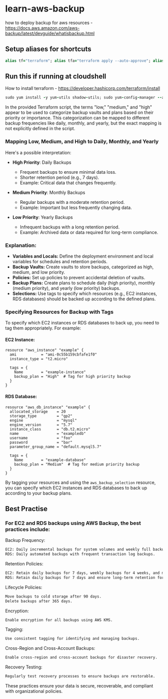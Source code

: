 # learn-aws-backup
how to deploy backup for aws resources - https://docs.aws.amazon.com/aws-backup/latest/devguide/whatisbackup.html

## Setup aliases for shortcuts
```ruby
alias tf="terraform"; alias tfa="terraform apply --auto-approve"; alias tfd="terraform destroy --auto-approve"; alias tfm="terraform init; terraform fmt; terraform validate; terraform plan"
```
## Run this if running at cloudshell
How to install terraform - https://developer.hashicorp.com/terraform/install
```ruby
sudo yum install -y yum-utils shadow-utils; sudo yum-config-manager --add-repo https://rpm.releases.hashicorp.com/AmazonLinux/hashicorp.repo; sudo yum -y install terraform; terraform init
```

In the provided Terraform script, the terms "low," "medium," and "high" appear to be used to categorize backup vaults and plans based on their priority or importance. This categorization can be mapped to different backup frequencies like daily, monthly, and yearly, but the exact mapping is not explicitly defined in the script.

### Mapping Low, Medium, and High to Daily, Monthly, and Yearly

Here's a possible interpretation:

- **High Priority**: Daily Backups
  - Frequent backups to ensure minimal data loss.
  - Shorter retention period (e.g., 7 days).
  - Example: Critical data that changes frequently.

- **Medium Priority**: Monthly Backups
  - Regular backups with a moderate retention period.
  - Example: Important but less frequently changing data.

- **Low Priority**: Yearly Backups
  - Infrequent backups with a long retention period.
  - Example: Archived data or data required for long-term compliance.

### Explanation:
- **Variables and Locals:** Define the deployment environment and local variables for schedules and retention periods.
- **Backup Vaults:** Create vaults to store backups, categorized as high, medium, and low priority.
- **Policies:** Set up policies to prevent accidental deletion of vaults.
- **Backup Plans:** Create plans to schedule daily (high priority), monthly (medium priority), and yearly (low priority) backups.
- **Selections:** Use tags to specify which resources (e.g., EC2 instances, RDS databases) should be backed up according to the defined plans.

### Specifying Resources for Backup with Tags
To specify which EC2 instances or RDS databases to back up, you need to tag them appropriately. For example:

#### EC2 Instance:
```hcl
resource "aws_instance" "example" {
  ami           = "ami-0c55b159cbfafe1f0"
  instance_type = "t2.micro"
  
  tags = {
    Name        = "example-instance"
    backup_plan = "High"  # Tag for high priority backup
  }
}
```

#### RDS Database:
```hcl
resource "aws_db_instance" "example" {
  allocated_storage    = 20
  storage_type         = "gp2"
  engine               = "mysql"
  engine_version       = "5.7"
  instance_class       = "db.t2.micro"
  name                 = "exampledb"
  username             = "foo"
  password             = "bar"
  parameter_group_name = "default.mysql5.7"
  
  tags = {
    Name        = "example-database"
    backup_plan = "Medium"  # Tag for medium priority backup
  }
}
```
By tagging your resources and using the `aws_backup_selection` resource, you can specify which EC2 instances and RDS databases to back up according to your backup plans.
## Best Practise
### For EC2 and RDS backups using AWS Backup, the best practices include:
Backup Frequency:
```bash
EC2: Daily incremental backups for system volumes and weekly full backups.
RDS: Daily automated backups with frequent transaction log backups.
```
Retention Policies:
```bash
EC2: Retain daily backups for 7 days, weekly backups for 4 weeks, and monthly backups for 12 months.
RDS: Retain daily backups for 7 days and ensure long-term retention for compliance requirements.
```
Lifecycle Policies:
```bash
Move backups to cold storage after 90 days.
Delete backups after 365 days.
```
Encryption:
```bash
Enable encryption for all backups using AWS KMS.
```
Tagging:
```bash
Use consistent tagging for identifying and managing backups.
```
Cross-Region and Cross-Account Backups:
```bash
Enable cross-region and cross-account backups for disaster recovery.
```
Recovery Testing:
```bash
Regularly test recovery processes to ensure backups are restorable.
```
These practices ensure your data is secure, recoverable, and compliant with organizational policies.

